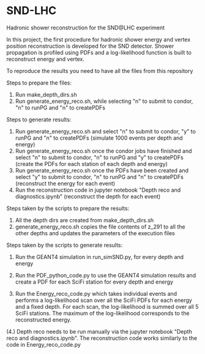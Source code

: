 # SND-LHC
Hadronic shower reconstruction for the SND@LHC experiment

In this project, the first procedure for hadronic shower energy and vertex position reconstruction is 
developed for the SND detector. Shower propagation is profiled using PDFs
and a log-likelihood function is built to reconstruct energy and vertex. 

To reproduce the results you need to have all the files from this repository

Steps to prepare the files:

1. Run make_depth_dirs.sh
2. Run generate_energy_reco.sh, while selecting "n" to submit to condor, "n" to runPG and "n" to createPDFs

Steps to generate results:

1. Run generate_energy_reco.sh and select "n" to submit to condor, "y" to runPG and "n" to createPDFs (simulate 1000 events per depth and energy)
2. Run generate_energy_reco.sh once the condor jobs have finished and select "n" to submit to condor, "n" to runPG and "y" to createPDFs (create the PDFs for each station of each depth and energy)
3. Run generate_energy_reco.sh once the PDFs have been created and select "y" to submit to condor, "n" to runPG and "n" to createPDFs (reconstruct the energy for each event)
4. Run the reconstruction code in jupyter notebook "Depth reco and diagnostics.ipynb" (reconstruct the depth for each event)

<!--- 
1. Create all the depth dirs (z_295,z_304,...,z_347) containing the dir e_50 from z_291
2. For each depth dir create all energy sub dirs (e_50,e_100,...,e_2000)
3. Make sure each dir and sub-dir has empty folders with the names error, log, output
4. Run generate_energy_reco.sh with the last line commented out. This will copy the scripts of the z_291 dir.
5. For each depth dir run generate_PDF.sh to fill the energy dirs, update them and generate the PDFs
6. Run generate_energy_reco.sh again but with the last line uncommented to run the Energy_reco_code.py and obtain the log-likelihood 
-->

Steps taken by the scripts to prepare the results:

1. All the depth dirs are created from make_depth_dirs.sh
2. generate_energy_reco.sh copies the file contents of z_291 to all the other depths and updates the parameters of the execution files

Steps taken by the scripts to generate results:

1. Run the GEANT4 simulation in run_simSND.py, for every depth and energy

2. Run the PDF_python_code.py to use the GEANT4 simulation results and create a PDF for each SciFi station for every depth and energy

3. Run the Energy_reco_code.py which takes individual events and performs a log-likelihood scan over all the SciFi PDFs for each energy and a fixed depth. For each scan, the log-likelihood is summed over all 5 SciFi stations. The maximum of the log-likelihood corresponds to the reconstructed energy.

(4.) Depth reco needs to be run manually via the jupyter notebook "Depth reco and diagnostics.ipynb". The reconstruction code works similarly to the code in Energy_reco_code.py



<!---
4. Run the Depth_reco_code.py which takes individual events and performs a log-likelihood scan over all the SciFi PDFs for each depth at a fixed energy. For each scan, the log-likelihood is summed over all 5 SciFi stations. The maximum of the log-likelihood corresponds to the reconstructed depth.
-->


